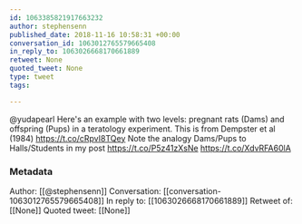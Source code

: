 ```yaml
---
id: 1063385821917663232
author: stephensenn
published_date: 2018-11-16 10:58:31 +00:00
conversation_id: 1063012765579665408
in_reply_to: 1063026668170661889
retweet: None
quoted_tweet: None
type: tweet
tags:

---
```


@yudapearl Here's an example with two levels: pregnant rats (Dams) and offspring (Pups) in a teratology experiment.   This is from Dempster et al (1984) https://t.co/cRpvI8TQey
Note the analogy Dams/Pups to Halls/Students in my post https://t.co/P5z41zXsNe https://t.co/XdvRFA60lA

### Metadata

Author: [[@stephensenn]]
Conversation: [[conversation-1063012765579665408]]
In reply to: [[1063026668170661889]]
Retweet of: [[None]]
Quoted tweet: [[None]]
